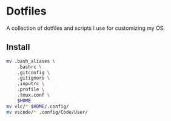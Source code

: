 # Dotfiles

A collection of dotfiles and scripts I use for customizing my OS.

## Install

```sh
mv .bash_aliases \
    .bashrc \
    .gitconfig \
    .gitignore \
    .inputrc \
    .profile \
    .tmux.conf \
    $HOME
mv vlc/* $HOME/.config/
mv vscode/* .config/Code/User/
```
